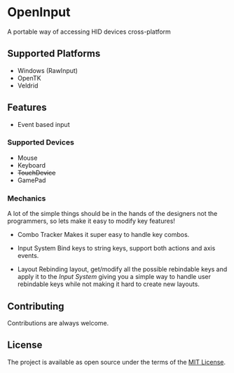 # OpenInput
A portable way of accessing HID devices cross-platform

## Supported Platforms
* Windows (RawInput)
* OpenTK
* Veldrid

## Features
* Event based input

### Supported Devices
* Mouse
* Keyboard
* ~~TouchDevice~~
* GamePad

### Mechanics
A lot of the simple things should be in the hands of the designers not the programmers, so lets make it easy to modify key features!

* Combo Tracker
  Makes it super easy to handle key combos.

* Input System
  Bind keys to string keys, support both actions and axis events.

* Layout
  Rebinding layout, get/modify all the possible rebindable keys and apply it to the *Input System* giving you a simple way to handle user rebindable keys while not making it hard to create new layouts.

## Contributing
Contributions are always welcome.

## License
The project is available as open source under the terms of the [MIT License](http://opensource.org/licenses/MIT).
